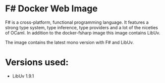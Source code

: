 # F# Docker Web Image

F# is a cross-platform, functional programming language. It features a strong
type system, type inference, type providers and a lot of the niceties of OCaml.
In addition to the docker-fsharp image this image contains LibUv.

The image contains the latest mono version with F# and LibUv.

# Versions used:
* LibUv 1.9.1
